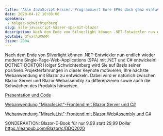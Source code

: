 ```yaml
---
title: 'Alle JavaScript-Hasser: Programmiert Eure SPAs doch ganz einfach mit .NET, C# und Blazor!'
date: 2020-04-17 10:00:00
speakers:
 - holger-schwichtenberg
slug: alle-javascript-hasser-spa-mit-blazor
description: Nach dem Ende von Silverlight können .NET-Entwickler nun endlich wieder moderne Single-Page-Web-Applications (SPA) mit .NET und C# entwickeln!
youtube: dfvxrhUXGHM
issue: 2004
---
```

Nach dem Ende von Silverlight können .NET-Entwickler nun endlich wieder moderne Single-Page-Web-Applications (SPA) mit .NET und C# entwickeln! DOTNET-DOKTOR Holger Schwichtenberg wird Sie auf Basis seiner positiven Projekterfahrungen in dieser Keynote motivieren, Ihre nächste Webanwendung mit Blazor zu entwickeln. Dabei wird er natürlich zwischen Blazor Server und Blazor Webassembly zu differenzieren sowie auch die Schwächen des Produkts hinweisen.

[Presentation und Code](https://www.it-visions.de/v9920)
 
[Webanwendung "MiracleList"-Frontend mit Blazor Server und C#](https://miraclelist-bs.azurewebsites.net)
 
[Webanwendung "MiracleList"-Frontend mit Blazor WebAssembly und C#](https://miraclelist-bw..azurewebsites.net)
 
SONDERAKTION: Blazor-E-Book für nur 9,99 statt 29,99 Dollar https://leanpub.com/Blazor/c/DDO2020
